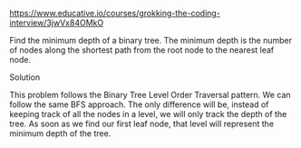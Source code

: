 https://www.educative.io/courses/grokking-the-coding-interview/3jwVx84OMkO

Find the minimum depth of a binary tree. The minimum depth is the number of nodes along the shortest path from the root node to the nearest leaf node.


Solution

This problem follows the Binary Tree Level Order Traversal pattern. We can follow the same BFS approach. The only difference will be, instead of keeping track of all the nodes in a level, we will only track the depth of the tree. As soon as we find our first leaf node, that level will represent the minimum depth of the tree.